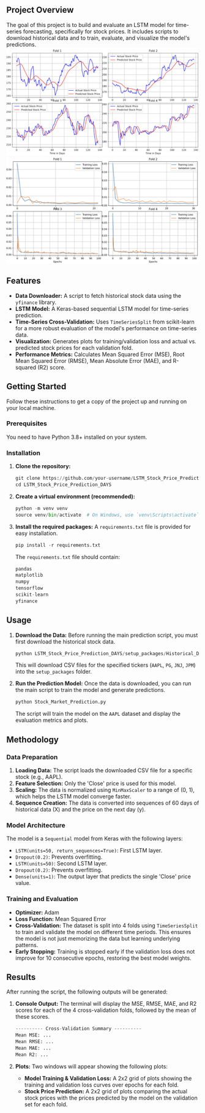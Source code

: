 ## Project Overview

The goal of this project is to build and evaluate an LSTM model for time-series forecasting, specifically for stock prices. It includes scripts to download historical data and to train, evaluate, and visualize the model's predictions.
![Sample_Close_Price_Prediction](Sample_Result/predicted.png)
![Sample_Training_Loss](Sample_Result/Loss.png)

## Features

- **Data Downloader:** A script to fetch historical stock data using the `yfinance` library.
- **LSTM Model:** A Keras-based sequential LSTM model for time-series prediction.
- **Time-Series Cross-Validation:** Uses `TimeSeriesSplit` from scikit-learn for a more robust evaluation of the model's performance on time-series data.
- **Visualization:** Generates plots for training/validation loss and actual vs. predicted stock prices for each validation fold.
- **Performance Metrics:** Calculates Mean Squared Error (MSE), Root Mean Squared Error (RMSE), Mean Absolute Error (MAE), and R-squared (R2) score.

## Getting Started

Follow these instructions to get a copy of the project up and running on your local machine.

### Prerequisites

You need to have Python 3.8+ installed on your system.

### Installation

1. **Clone the repository:**
    
    ```python
    git clone https://github.com/your-username/LSTM_Stock_Price_Prediction_DAYS.git
    cd LSTM_Stock_Price_Prediction_DAYS
    
    ```
    
2. **Create a virtual environment (recommended):**
    
    ```python
    python -m venv venv
    source venv/bin/activate  # On Windows, use `venv\Scripts\activate`
    
    ```
    
3. **Install the required packages:**
A `requirements.txt` file is provided for easy installation.
    
    ```python
    pip install -r requirements.txt
    
    ```
    
    The `requirements.txt` file should contain:
    
    ```python
    pandas
    matplotlib
    numpy
    tensorflow
    scikit-learn
    yfinance
    
    ```
    

## Usage

1. **Download the Data:**
Before running the main prediction script, you must first download the historical stock data.
    
    ```python
    python LSTM_Stock_Price_Prediction_DAYS/setup_packages/Historical_Data_Downloader.py
    
    ```
    
    This will download CSV files for the specified tickers (`AAPL`, `PG`, `JNJ`, `JPM`) into the `setup_packages` folder.
    
2. **Run the Prediction Model:**
Once the data is downloaded, you can run the main script to train the model and generate predictions.
    
    ```python
    python Stock_Market_Prediction.py
    
    ```
    
    The script will train the model on the `AAPL` dataset and display the evaluation metrics and plots.
    

## Methodology

### Data Preparation

1. **Loading Data:** The script loads the downloaded CSV file for a specific stock (e.g., AAPL).
2. **Feature Selection:** Only the 'Close' price is used for this model.
3. **Scaling:** The data is normalized using `MinMaxScaler` to a range of (0, 1), which helps the LSTM model converge faster.
4. **Sequence Creation:** The data is converted into sequences of 60 days of historical data (X) and the price on the next day (y).

### Model Architecture

The model is a `Sequential` model from Keras with the following layers:

- `LSTM(units=50, return_sequences=True)`: First LSTM layer.
- `Dropout(0.2)`: Prevents overfitting.
- `LSTM(units=50)`: Second LSTM layer.
- `Dropout(0.2)`: Prevents overfitting.
- `Dense(units=1)`: The output layer that predicts the single 'Close' price value.

### Training and Evaluation

- **Optimizer:** Adam
- **Loss Function:** Mean Squared Error
- **Cross-Validation:** The dataset is split into 4 folds using `TimeSeriesSplit` to train and validate the model on different time periods. This ensures the model is not just memorizing the data but learning underlying patterns.
- **Early Stopping:** Training is stopped early if the validation loss does not improve for 10 consecutive epochs, restoring the best model weights.

## Results

After running the script, the following outputs will be generated:

1. **Console Output:** The terminal will display the MSE, RMSE, MAE, and R2 scores for each of the 4 cross-validation folds, followed by the mean of these scores.
    
    ```python
    ---------- Cross-Validation Summary ----------
    Mean MSE: ...
    Mean RMSE: ...
    Mean MAE: ...
    Mean R2: ...
    
    ```
    
2. **Plots:** Two windows will appear showing the following plots:
    - **Model Training & Validation Loss:** A 2x2 grid of plots showing the training and validation loss curves over epochs for each fold.
    - **Stock Price Prediction:** A 2x2 grid of plots comparing the actual stock prices with the prices predicted by the model on the validation set for each fold.
